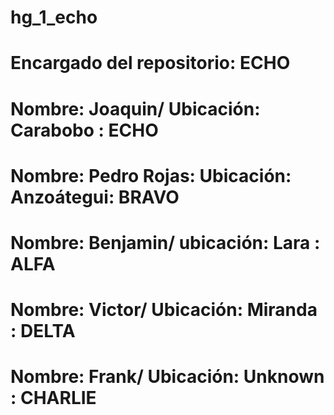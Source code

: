 # hg_1_echo
# Encargado del repositorio: ECHO
# Nombre: Joaquin/ Ubicación: Carabobo : ECHO
# Nombre: Pedro Rojas: Ubicación: Anzoátegui: BRAVO
# Nombre: Benjamin/ ubicación: Lara : ALFA
# Nombre: Victor/ Ubicación: Miranda : DELTA
# Nombre: Frank/ Ubicación: Unknown : CHARLIE
